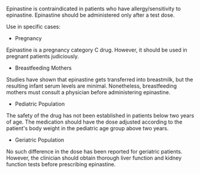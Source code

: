 Epinastine is contraindicated in patients who have allergy/sensitivity to epinastine. Epinastine should be administered only after a test dose.

Use in specific cases:

- Pregnancy

Epinastine is a pregnancy category C drug. However, it should be used in pregnant patients judiciously.

- Breastfeeding Mothers

Studies have shown that epinastine gets transferred into breastmilk, but the resulting infant serum levels are minimal. Nonetheless, breastfeeding mothers must consult a physician before administering epinastine.

- Pediatric Population

The safety of the drug has not been established in patients below two years of age. The medication should have the dose adjusted according to the patient's body weight in the pediatric age group above two years.

- Geriatric Population

No such difference in the dose has been reported for geriatric patients. However, the clinician should obtain thorough liver function and kidney function tests before prescribing epinastine.
